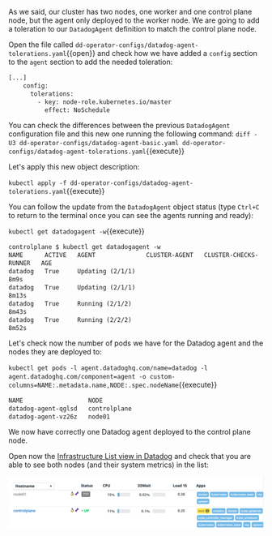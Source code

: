 As we said, our cluster has two nodes, one worker and one control plane node, but the agent only deployed to the worker node. We are going to add a toleration to our `DatadogAgent` definition to match the control plane node.

Open the file called `dd-operator-configs/datadog-agent-tolerations.yaml`{{open}} and check how we have added a `config` section to the `agent` section to add the needed toleration:

```
[...]
    config:
      tolerations:
        - key: node-role.kubernetes.io/master
          effect: NoSchedule
```

You can check the differences between the previous `DatadogAgent` configuration file and this new one running the following command: `diff -U3 dd-operator-configs/datadog-agent-basic.yaml dd-operator-configs/datadog-agent-tolerations.yaml`{{execute}}

Let's apply this new object description:

`kubectl apply -f dd-operator-configs/datadog-agent-tolerations.yaml`{{execute}}

You can follow the update from the `DatadogAgent` object status (type `Ctrl+C` to return to the terminal once you can see the agents running and ready):

`kubectl get datadogagent -w`{{execute}}

```
controlplane $ kubectl get datadogagent -w
NAME      ACTIVE   AGENT              CLUSTER-AGENT   CLUSTER-CHECKS-RUNNER   AGE
datadog   True     Updating (2/1/1)                                           8m9s
datadog   True     Updating (2/1/1)                                           8m13s
datadog   True     Running (2/1/2)                                            8m43s
datadog   True     Running (2/2/2)                                            8m52s
```

Let's check now the number of pods we have for the Datadog agent and the nodes they are deployed to:

`kubectl get pods -l agent.datadoghq.com/name=datadog -l agent.datadoghq.com/component=agent -o custom-columns=NAME:.metadata.name,NODE:.spec.nodeName`{{execute}}

```
NAME                  NODE
datadog-agent-qglsd   controlplane
datadog-agent-vz26z   node01
```

We now have correctly one Datadog agent deployed to the control plane node.

Open now the [Infrastructure List view in Datadog](https://app.datadoghq.com/infrastructure) and check that you are able to see both nodes (and their system metrics) in the list:

![Screenshot of the Infrastructure List view](./assets/infrastructure_list.png)

